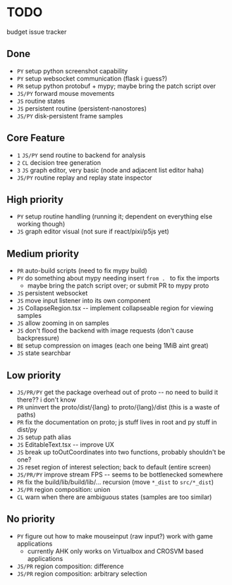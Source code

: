 # TODO

budget issue tracker

## Done

- `PY` setup python screenshot capability
- `PY` setup websocket communication (flask i guess?)
- `PR` setup python protobuf + mypy; maybe bring the patch script over
- `JS/PY` forward mouse movements
- `JS` routine states
- `JS` persistent routine (persistent-nanostores)
- `JS/PY` disk-persistent frame samples

## Core Feature

- `1` `JS/PY` send routine to backend for analysis
- `2` `CL` decision tree generation
- `3` `JS` graph editor, very basic (node and adjacent list editor haha)
- `JS/PY` routine replay and replay state inspector

## High priority

- `PY` setup routine handling (running it; dependent on everything else working though)
- `JS` graph editor visual (not sure if react/pixi/p5js yet)

## Medium priority

- `PR` auto-build scripts (need to fix mypy build)
- `PY` do something about mypy needing insert `from . ` to fix the imports
  - maybe bring the patch script over; or submit PR to mypy proto
- `JS` persistent websocket
- `JS` move input listener into its own component
- `JS` CollapseRegion.tsx -- implement collapseable region for viewing samples
- `JS` allow zooming in on samples
- `JS` don't flood the backend with image requests (don't cause backpressure)
- `BE` setup compression on images (each one being 1MiB aint great)
- `JS` state searchbar

## Low priority

- `JS/PR/PY` get the package overhead out of proto -- no need to build it there?? i don't know
- `PR` uninvert the proto/dist/{lang} to proto/{lang}/dist (this is a waste of paths)
- `PR` fix the documentation on proto; js stuff lives in root and py stuff in dist/py
- `JS` setup path alias
- `JS` EditableText.tsx -- improve UX
- `JS` break up toOutCoordinates into two functions, probably shouldn't be one?
- `JS` reset region of interest selection; back to default (entire screen)
- `JS/PR/PY` improve stream FPS -- seems to be bottlenecked somewhere
- `PR` fix the build/lib/build/lib/... recursion (move `*_dist` to `src/*_dist`)
- `JS/PR` region composition: union
- `CL` warn when there are ambiguous states (samples are too similar)

## No priority

- `PY` figure out how to make mouseinput (raw input?) work with game applications
  - currently AHK only works on Virtualbox and CROSVM based applications
- `JS/PR` region composition: difference
- `JS/PR` region composition: arbitrary selection

